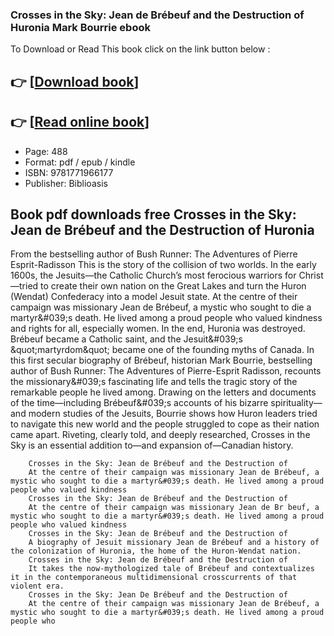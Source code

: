 ### Crosses in the Sky: Jean de Brébeuf and the Destruction of Huronia Mark Bourrie ebook

To Download or Read This book click on the link button below :

## 👉  [**[Download book](http://filesbooks.info/download.php?group=book&from=github.com&id=718330&lnk=1063 "Download book")**]

## 👉  [**[Read online book](http://filesbooks.info/download.php?group=book&from=github.com&id=718330&lnk=1063 "Read online book")**]


* Page: 488
* Format: pdf / epub / kindle
* ISBN: 9781771966177
* Publisher: Biblioasis



## Book pdf downloads free Crosses in the Sky: Jean de Brébeuf and the Destruction of Huronia 



From the bestselling author of Bush Runner: The Adventures of Pierre Esprit-Radisson This is the story of the collision of two worlds. In the early 1600s, the Jesuits—the Catholic Church’s most ferocious warriors for Christ—tried to create their own nation on the Great Lakes and turn the Huron (Wendat) Confederacy into a model Jesuit state. At the centre of their campaign was missionary Jean de Brébeuf, a mystic who sought to die a martyr&amp;#039;s death. He lived among a proud people who valued kindness and rights for all, especially women. In the end, Huronia was destroyed. Brébeuf became a Catholic saint, and the Jesuit&amp;#039;s &amp;quot;martyrdom&amp;quot; became one of the founding myths of Canada. In this first secular biography of Brébeuf, historian Mark Bourrie, bestselling author of Bush Runner: The Adventures of Pierre-Esprit Radisson, recounts the missionary&amp;#039;s fascinating life and tells the tragic story of the remarkable people he lived among. Drawing on the letters and documents of the time—including Brébeuf&amp;#039;s accounts of his bizarre spirituality—and modern studies of the Jesuits, Bourrie shows how Huron leaders tried to navigate this new world and the people struggled to cope as their nation came apart. Riveting, clearly told, and deeply researched, Crosses in the Sky is an essential addition to—and expansion of—Canadian history.


        Crosses in the Sky: Jean de Brébeuf and the Destruction of
        At the centre of their campaign was missionary Jean de Brébeuf, a mystic who sought to die a martyr&#039;s death. He lived among a proud people who valued kindness 
        Crosses in the Sky: Jean de Brébeuf and the Destruction of
        At the centre of their campaign was missionary Jean de Br beuf, a mystic who sought to die a martyr&#039;s death. He lived among a proud people who valued kindness 
        Crosses in the Sky: Jean de Brébeuf and the Destruction of
        A biography of Jesuit missionary Jean de Brébeuf and a history of the colonization of Huronia, the home of the Huron-Wendat nation.
        Crosses in the Sky: Jean de Brébeuf and the Destruction of
        It takes the now-mythologized tale of Brébeuf and contextualizes it in the contemporaneous multidimensional crosscurrents of that violent era.
        Crosses in the Sky: Jean De Brébeuf and the Destruction of
        At the centre of their campaign was missionary Jean de Brébeuf, a mystic who sought to die a martyr&#039;s death. He lived among a proud people who 
    




